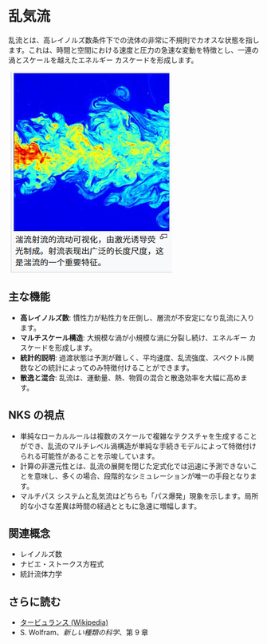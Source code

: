 # 乱気流

乱流とは、高レイノルズ数条件下での流体の非常に不規則でカオスな状態を指します。これは、時間と空間における速度と圧力の急速な変動を特徴とし、一連の渦とスケールを越えたエネルギー カスケードを形成します。

![代替テキスト](../../images/turbulence/image.png)

## 主な機能
- **高レイノルズ数**: 慣性力が粘性力を圧倒し、層流が不安定になり乱流に入ります。
- **マルチスケール構造**: 大規模な渦が小規模な渦に分裂し続け、エネルギー カスケードを形成します。
- **統計的説明**: 過渡状態は予測が難しく、平均速度、乱流強度、スペクトル関数などの統計によってのみ特徴付けることができます。
- **散逸と混合**: 乱流は、運動量、熱、物質の混合と散逸効率を大幅に高めます。

## NKS の視点
- 単純なローカルルールは複数のスケールで複雑なテクスチャを生成することができ、乱流のマルチレベル渦構造が単純な手続きモデルによって特徴付けられる可能性があることを示唆しています。
- 計算の非還元性とは、乱流の展開を閉じた定式化では迅速に予測できないことを意味し、多くの場合、段階的なシミュレーションが唯一の手段となります。
- マルチパス システムと乱気流はどちらも「パス爆発」現象を示します。局所的な小さな差異は時間の経過とともに急速に増幅します。

## 関連概念
- レイノルズ数
- ナビエ・ストークス方程式
- 統計流体力学

## さらに読む
- [タービュランス (Wikipedia)](https://en.wikipedia.org/wiki/Turbulence)
- S. Wolfram、*新しい種類の科学*、第 9 章